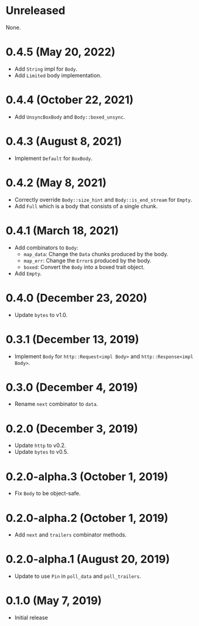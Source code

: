 # Unreleased

None.

# 0.4.5 (May 20, 2022)

- Add `String` impl for `Body`.
- Add `Limited` body implementation.

# 0.4.4 (October 22, 2021)

- Add `UnsyncBoxBody` and `Body::boxed_unsync`.

# 0.4.3 (August 8, 2021)

- Implement `Default` for `BoxBody`.

# 0.4.2 (May 8, 2021)

- Correctly override `Body::size_hint` and `Body::is_end_stream` for `Empty`.
- Add `Full` which is a body that consists of a single chunk.

# 0.4.1 (March 18, 2021)

- Add combinators to `Body`:
  - `map_data`: Change the `Data` chunks produced by the body.
  - `map_err`: Change the `Error`s produced by the body.
  - `boxed`: Convert the `Body` into a boxed trait object.
- Add `Empty`.

# 0.4.0 (December 23, 2020)

- Update `bytes` to v1.0.

# 0.3.1 (December 13, 2019)

- Implement `Body` for `http::Request<impl Body>` and `http::Response<impl Body>`.

# 0.3.0 (December 4, 2019)

- Rename `next` combinator to `data`.

# 0.2.0 (December 3, 2019)

- Update `http` to v0.2.
- Update `bytes` to v0.5.

# 0.2.0-alpha.3 (October 1, 2019)

- Fix `Body` to be object-safe.

# 0.2.0-alpha.2 (October 1, 2019)

- Add `next` and `trailers` combinator methods.

# 0.2.0-alpha.1 (August 20, 2019)

- Update to use `Pin` in `poll_data` and `poll_trailers`.

# 0.1.0 (May 7, 2019)

- Initial release
